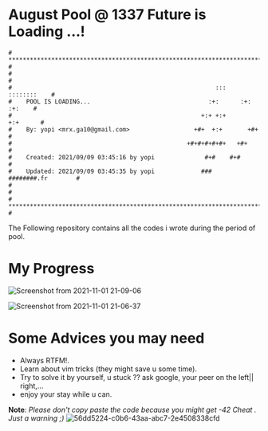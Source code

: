 # August Pool @ 1337 Future is Loading ...!
```
# **************************************************************************** #
#                                                                              #
#                                                         :::      ::::::::    #
#    POOL IS LOADING...                                 :+:      :+:    :+:    #
#                                                     +:+ +:+         +:+      #
#    By: yopi <mrx.ga10@gmail.com>                  +#+  +:+       +#+         #
#                                                 +#+#+#+#+#+   +#+            #
#    Created: 2021/09/09 03:45:16 by yopi              #+#    #+#              #
#    Updated: 2021/09/09 03:45:35 by yopi             ###   ########.fr        #
#                                                                              #
# **************************************************************************** #
```
The Following repository contains all the codes i wrote during the period of pool.
# My Progress
![Screenshot from 2021-11-01 21-09-06](https://user-images.githubusercontent.com/49567393/139734978-58bd0c7b-1774-4d9f-9d12-881c189bbffd.png)

![Screenshot from 2021-11-01 21-06-37](https://user-images.githubusercontent.com/49567393/139734816-a5d6d284-8da1-4091-b004-3ab398752589.png)


# Some Advices you may need
- Always RTFM!.
- Learn about vim tricks (they might save u some time).
- Try to solve it by yourself, u stuck ??  ask google, your peer on the left|| right,...
- enjoy your stay while u can.

**Note**: *Please don't copy paste the code because you might get -42 Cheat . Just a warning ;)*
![56dd5224-c0b6-43aa-abc7-2e4508338cfd](https://user-images.githubusercontent.com/49567393/132619248-4442fada-4856-44cb-b9ce-5211798bafa5.jpeg)
